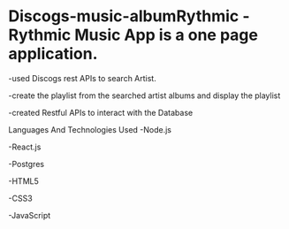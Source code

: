 # Discogs-music-albumRythmic -Rythmic Music App is a one page application.

-used Discogs rest APIs to search Artist.

-create the playlist from the searched artist albums and display the playlist

-created Restful APIs to interact with the Database

Languages And Technologies Used -Node.js

-React.js

-Postgres

-HTML5

-CSS3

-JavaScript
